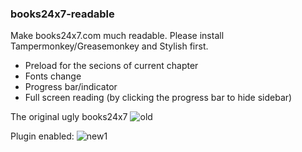 ### books24x7-readable

Make books24x7.com much readable.
Please install Tampermonkey/Greasemonkey and Stylish first.

* Preload for the secions of current chapter
* Fonts change
* Progress bar/indicator
* Full screen reading (by clicking the progress bar to hide sidebar)


The original ugly books24x7
  ![old](http://images.snapnote.io/0p/V6/Fi.png)
  
  
Plugin enabled:
  ![new1]()
